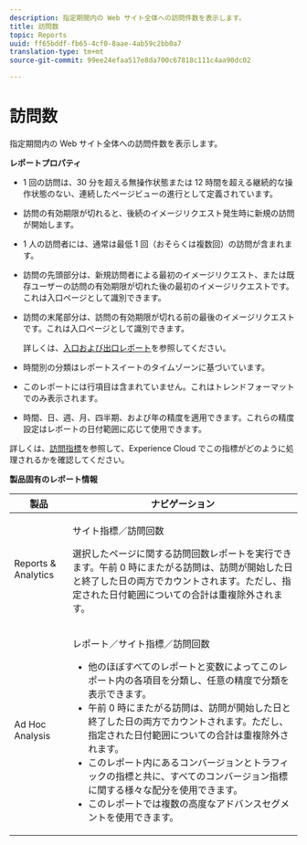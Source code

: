 ```yaml
---
description: 指定期間内の Web サイト全体への訪問件数を表示します。
title: 訪問数
topic: Reports
uuid: ff65bddf-fb65-4cf0-8aae-4ab59c2bb0a7
translation-type: tm+mt
source-git-commit: 99ee24efaa517e8da700c67818c111c4aa90dc02

---
```



# 訪問数

指定期間内の Web サイト全体への訪問件数を表示します。

**レポートプロパティ**

* 1 回の訪問は、30 分を超える無操作状態または 12 時間を超える継続的な操作状態のない、連続したページビューの進行として定義されています。
* 訪問の有効期限が切れると、後続のイメージリクエスト発生時に新規の訪問が開始します。
* 1 人の訪問者には、通常は最低 1 回（おそらくは複数回）の訪問が含まれます。
* 訪問の先頭部分は、新規訪問者による最初のイメージリクエスト、または既存ユーザーの訪問の有効期限が切れた後の最初のイメージリクエストです。これは入口ページとして識別できます。
* 訪問の末尾部分は、訪問の有効期限が切れる前の最後のイメージリクエストです。これは入口ページとして識別できます。

   詳しくは、[入口および出口レポート](/help/components/c-variables/dimensionslist/reports-entries-exits.md)を参照してください。
* 時間別の分類はレポートスイートのタイムゾーンに基づいています。
* このレポートには行項目は含まれていません。これはトレンドフォーマットでのみ表示されます。
* 時間、日、週、月、四半期、および年の精度を適用できます。これらの精度設定はレポートの日付範囲に応じて使用できます。

詳しくは、[訪問指標](/help/components/c-variables/c-metrics/metrics-visit.md)を参照して、Experience Cloud でこの指標がどのように処理されるかを確認してください。

**製品固有のレポート情報**

<table id="table_3138CA443CAC4F55838216E8B8786EE2"> 
 <thead> 
  <tr> 
   <th colname="col1" class="entry"> 製品 </th> 
   <th colname="col2" class="entry"> ナビゲーション </th> 
  </tr> 
 </thead>
 <tbody> 
  <tr> 
   <td colname="col1"> <p> Reports &amp; Analytics </p> </td> 
   <td colname="col2"> <p> <span class="uicontrol"> サイト指標</span>／<span class="uicontrol">訪問回数</span> </p> <p>選択したページに関する<span class="wintitle">訪問回数レポート</span>を実行できます。午前 0 時にまたがる訪問は、訪問が開始した日と終了した日の両方でカウントされます。ただし、指定された日付範囲についての合計は重複除外されます。 </p> </td> 
  </tr> 
  <tr> 
   <td colname="col1"> <p> Ad Hoc Analysis </p> </td> 
   <td colname="col2"> <p> <span class="uicontrol"> レポート</span>／<span class="uicontrol">サイト指標</span>／<span class="uicontrol">訪問回数</span> </p> 
    <ul id="ul_73FEE02C129041D6A63F2DB07676960F"> 
     <li id="li_CC3BB22DE97941EB8032BE4421FFC173"> 他のほぼすべてのレポートと変数によってこのレポート内の各項目を分類し、任意の精度で分類を表示できます。 </li> 
     <li id="li_D53D480D73264D47945C9E1202B7BD4F">午前 0 時にまたがる訪問は、訪問が開始した日と終了した日の両方でカウントされます。ただし、指定された日付範囲についての合計は重複除外されます。 </li> 
     <li id="li_B8BCC584F95B407DB87F5EA57CC88F62">このレポート内にあるコンバージョンとトラフィックの指標と共に、すべてのコンバージョン指標に関する様々な配分を使用できます。 </li> 
     <li id="li_0F342D3DCFF44ABAB79BD0F9E7F43E1E">このレポートでは複数の高度なアドバンスセグメントを使用できます。 </li> 
    </ul> </td> 
  </tr> 
 </tbody> 
</table>

